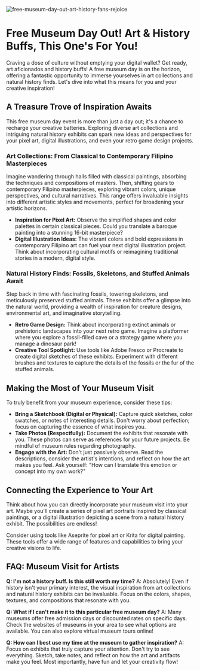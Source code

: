 ![free-museum-day-out-art-history-fans-rejoice](https://images.pexels.com/photos/33461163/pexels-photo-33461163.jpeg?auto=compress&cs=tinysrgb&fit=crop&h=627&w=1200)

# Free Museum Day Out! Art & History Buffs, This One's For You!

Craving a dose of culture without emptying your digital wallet? Get ready, art aficionados and history buffs! A free museum day is on the horizon, offering a fantastic opportunity to immerse yourselves in art collections and natural history finds. Let's dive into what this means for you and your creative inspiration!

## A Treasure Trove of Inspiration Awaits

This free museum day event is more than just a day out; it's a chance to recharge your creative batteries. Exploring diverse art collections and intriguing natural history exhibits can spark new ideas and perspectives for your pixel art, digital illustrations, and even your retro game design projects.

### Art Collections: From Classical to Contemporary Filipino Masterpieces

Imagine wandering through halls filled with classical paintings, absorbing the techniques and compositions of masters. Then, shifting gears to contemporary Filipino masterpieces, exploring vibrant colors, unique perspectives, and cultural narratives. This range offers invaluable insights into different artistic styles and movements, perfect for broadening your artistic horizons.

*   **Inspiration for Pixel Art:** Observe the simplified shapes and color palettes in certain classical pieces. Could you translate a baroque painting into a stunning 16-bit masterpiece?
*   **Digital Illustration Ideas:** The vibrant colors and bold expressions in contemporary Filipino art can fuel your next digital illustration project. Think about incorporating cultural motifs or reimagining traditional stories in a modern, digital style.

### Natural History Finds: Fossils, Skeletons, and Stuffed Animals Await

Step back in time with fascinating fossils, towering skeletons, and meticulously preserved stuffed animals. These exhibits offer a glimpse into the natural world, providing a wealth of inspiration for creature designs, environmental art, and imaginative storytelling.

*   **Retro Game Design:** Think about incorporating extinct animals or prehistoric landscapes into your next retro game. Imagine a platformer where you explore a fossil-filled cave or a strategy game where you manage a dinosaur park!
*   **Creative Tool Spotlight:** Use tools like Adobe Fresco or Procreate to create digital sketches of these exhibits. Experiment with different brushes and textures to capture the details of the fossils or the fur of the stuffed animals.

## Making the Most of Your Museum Visit

To truly benefit from your museum experience, consider these tips:

*   **Bring a Sketchbook (Digital or Physical):** Capture quick sketches, color swatches, or notes of interesting details. Don't worry about perfection; focus on capturing the essence of what inspires you.
*   **Take Photos (Respectfully):** Document the exhibits that resonate with you. These photos can serve as references for your future projects. Be mindful of museum rules regarding photography.
*   **Engage with the Art:** Don't just passively observe. Read the descriptions, consider the artist's intentions, and reflect on how the art makes you feel. Ask yourself: "How can I translate this emotion or concept into my own work?"

## Connecting the Experience to Your Art

Think about how you can directly incorporate your museum visit into your art. Maybe you'll create a series of pixel art portraits inspired by classical paintings, or a digital illustration depicting a scene from a natural history exhibit. The possibilities are endless!

Consider using tools like Aseprite for pixel art or Krita for digital painting. These tools offer a wide range of features and capabilities to bring your creative visions to life.

## FAQ: Museum Visit for Artists

**Q: I'm not a history buff. Is this still worth my time?**
A: Absolutely! Even if history isn't your primary interest, the visual inspiration from art collections and natural history exhibits can be invaluable. Focus on the colors, shapes, textures, and compositions that resonate with you. 

**Q: What if I can't make it to this particular free museum day?**
A: Many museums offer free admission days or discounted rates on specific days. Check the websites of museums in your area to see what options are available. You can also explore virtual museum tours online!

**Q: How can I best use my time at the museum to gather inspiration?**
A: Focus on exhibits that truly capture your attention. Don't try to see everything. Sketch, take notes, and reflect on how the art and artifacts make you feel. Most importantly, have fun and let your creativity flow!
